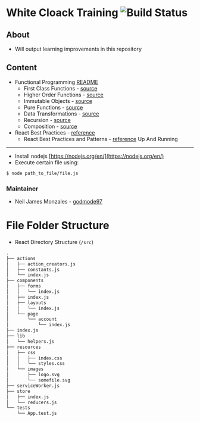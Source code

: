 White Cloack Training ![Build Status](https://travis-ci.com/godmode97/wc-training.svg?branch=master)
===

About
---
- Will output learning improvements in this repository

Content
---
* Functional Programming [README](https://github.com/godmode97/wc-training/blob/master/01%20functions/)
  * First Class Functions - [source](https://github.com/godmode97/wc-training/blob/master/01%20functions#first-class-functions)
  * Higher Order Functions - [source](https://github.com/godmode97/wc-training/blob/master/01%20functions#higher-order-functions)
  * Immutable Objects - [source](https://github.com/godmode97/wc-training/blob/master/01%20functions#immutable)
  * Pure Functions - [source](https://github.com/godmode97/wc-training/blob/master/01%20functions#pure-functions)
  * Data Transformations - [source](https://github.com/godmode97/wc-training/blob/master/01%20functions#data-transformations)
  * Recursion - [source](https://github.com/godmode97/wc-training/blob/master/01%20functions#recursion)
  * Composition - [source](https://github.com/godmode97/wc-training/blob/master/01%20functions#composition)
* React Best Practices - [reference](https://github.com/markerikson/react-redux-links/blob/master/react-architecture.md)
  * React Best Practices and Patterns - [reference](http://seanamarasinghe.com/developer/react-best-practices-patterns/)
Up And Running
---

* Install nodejs [https://nodejs.org/en/](https://nodejs.org/en/)
* Execute certain file using:

```bash
$ node path_to_file/file.js
```

### Maintainer

- Neil James Monzales -  [godmode97](github.com/godmode97)

File Folder Structure
===
  - React Directory Structure (`/src`)
```bash
.
├── actions
│   ├── action_creators.js
│   ├── constants.js
│   └── index.js
├── components
│   ├── forms
│   │   └── index.js
│   ├── index.js
│   ├── layouts
│   │   └── index.js
│   └── page
│       └── account
│           └── index.js
├── index.js
├── lib
│   └── helpers.js
├── resources
│   ├── css
│   │   ├── index.css
│   │   └── styles.css
│   └── images
│       ├── logo.svg
│       └── somefile.svg
├── serviceWorker.js
├── store
│   ├── index.js
│   └── reducers.js
└── tests
    └── App.test.js
```
